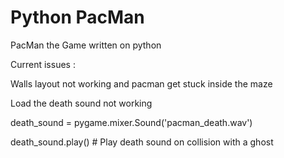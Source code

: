 # Python PacMan

PacMan the Game written on python 

Current issues :

Walls layout not working and pacman get stuck inside the maze
 
 Load the death sound not working 
 
 death_sound = pygame.mixer.Sound('pacman_death.wav') 
 
 death_sound.play()  # Play death sound on collision with a ghost

